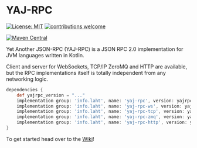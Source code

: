 # YAJ-RPC

[![License: MIT](https://img.shields.io/badge/License-MIT-yellow.svg)](https://opensource.org/licenses/MIT)
[![contributions welcome](https://img.shields.io/badge/contributions-welcome-brightgreen.svg?style=flat)](https://github.com/markaren/YAJ-RPC/issues)

[![Maven Central](https://maven-badges.herokuapp.com/maven-central/info.laht/YAJ-RPC/badge.svg)](https://mvnrepository.com/artifact/info.laht/YAJ-RPC)



Yet Another JSON-RPC (YAJ-RPC) is a JSON RPC 2.0 implementation for JVM languages written in Kotlin.


Client and server for WebSockets, TCP/IP ZeroMQ and HTTP are available, 
but the RPC implementations itself is totally independent from any networking logic.


```gradle
dependencies {
    def yajrpc_version = "..."
    implementation group: 'info.laht', name: 'yaj-rpc', version: yajrpc_version
    implementation group: 'info.laht', name: 'yaj-rpc-ws', version: yajrpc_version
    implementation group: 'info.laht', name: 'yaj-rpc-tcp', version: yajrpc_version
    implementation group: 'info.laht', name: 'yaj-rpc-zmq', version: yajrpc_version
    implementation group: 'info.laht', name: 'yaj-rpc-http', version: yajrpc_version
}

```

To get started head over to the [Wiki](https://github.com/markaren/YAJ-RPC/wiki)!